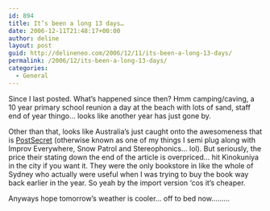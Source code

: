 ```yaml
---
id: 894
title: It’s been a long 13 days…
date: 2006-12-11T21:48:17+00:00
author: deline
layout: post
guid: http://delineneo.com/2006/12/11/its-been-a-long-13-days/
permalink: /2006/12/its-been-a-long-13-days/
categories:
  - General
---
```

Since I last posted. What&#8217;s happened since then? Hmm camping/caving, a 10 year primary school reunion a day at the beach with lots of sand, staff end of year thingo&#8230; looks like another year has just gone by.

Other than that, looks like Australia&#8217;s just caught onto the awesomeness that is [PostSecret](http://www.smh.com.au/news/web/the-secrets-service/2006/12/07/1165081202172.html?page=fullpage#contentSwap1) (otherwise known as one of my things I semi plug along with Improv Everywhere, Snow Patrol and Stereophonics&#8230; lol). But seriously, the price their stating down the end of the article is overpriced&#8230; hit Kinokuniya in the city if you want it. They were the only bookstore in like the whole of Sydney who actually were useful when I was trying to buy the book way back earlier in the year. So yeah by the import version &#8216;cos it&#8217;s cheaper.

Anyways hope tomorrow&#8217;s weather is cooler&#8230; off to bed now&#8230;&#8230;&#8230;